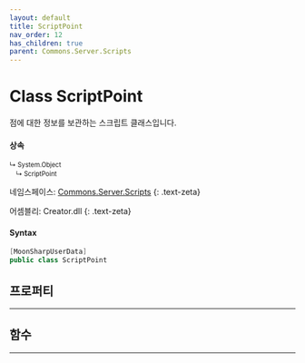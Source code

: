 ```yaml
---
layout: default
title: ScriptPoint
nav_order: 12
has_children: true
parent: Commons.Server.Scripts
---
```


<!-- 아래에 문서 작성 -->

# Class ScriptPoint 
점에 대한 정보를 보관하는 스크립트 클래스입니다.

<!-- new
{: .label .label-green } -->

#### 상속
<div class="code-example" markdown="1" style = "font-size:0.8em;">
↳ System.Object<br/>
　↳ ScriptPoint
</div>

네임스페이스: [Commons.Server.Scripts](../)
{: .text-zeta}

어셈블리: Creator.dll
{: .text-zeta}

#### Syntax
```cs
[MoonSharpUserData]
public class ScriptPoint
```

## 프로퍼티
---

## 함수
---

